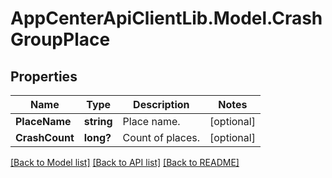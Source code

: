 # AppCenterApiClientLib.Model.CrashGroupPlace
## Properties

Name | Type | Description | Notes
------------ | ------------- | ------------- | -------------
**PlaceName** | **string** | Place name. | [optional] 
**CrashCount** | **long?** | Count of places. | [optional] 

[[Back to Model list]](../README.md#documentation-for-models) [[Back to API list]](../README.md#documentation-for-api-endpoints) [[Back to README]](../README.md)

